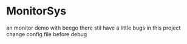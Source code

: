 # MonitorSys
an monitor demo with beego
there stil have a little bugs in this project
change config file before debug 
